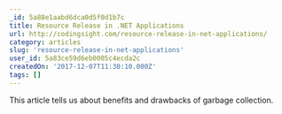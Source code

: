 ```yaml
---
_id: 5a88e1aabd6dca0d5f0d1b7c
title: Resource Release in .NET Applications
url: http://codingsight.com/resource-release-in-net-applications/
category: articles
slug: 'resource-release-in-net-applications'
user_id: 5a83ce59d6eb0005c4ecda2c
createdOn: '2017-12-07T11:30:10.000Z'
tags: []
---
```


This article tells us about benefits and drawbacks of garbage collection.
